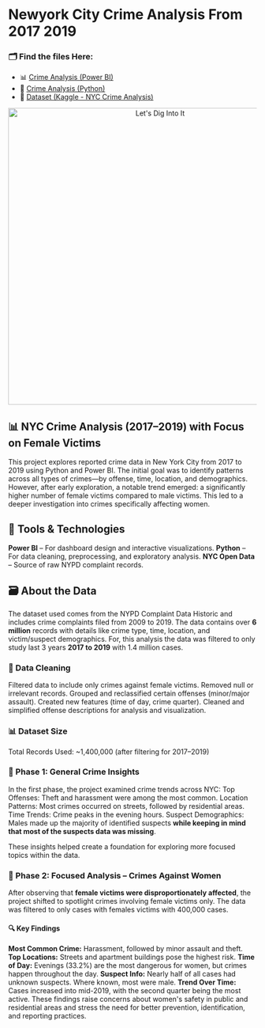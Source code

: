 # Newyork City Crime Analysis From 2017 2019

### 🗂️ Find the files Here:
- 📊 [Crime Analysis (Power BI)](https://drive.google.com/file/d/1zxhNB-jcN9XC_N2SdF935sRZTLHV2F5Y/view?usp=drive_link)  
- 🐍 [Crime Analysis (Python)](https://drive.google.com/file/d/1e_GKndvMxdqggDZU2TMknwEzu10qTBTr/view?usp=drive_link)  
- 🧾 [Dataset (Kaggle - NYC Crime Analysis)](https://www.kaggle.com/code/brunacmendes/new-york-crime-analysis)  

<p align="center">
  <img src="https://github.com/user-attachments/assets/001dee8c-8c25-48db-834d-426a4e6ed556" alt="Let's Dig Into It" width="600"/>
</p>

## 📊 NYC Crime Analysis (2017–2019) with Focus on Female Victims
This project explores reported crime data in New York City from 2017 to 2019 using Python and Power BI. The initial goal was to identify patterns across all types of crimes—by offense, time, location, and demographics. However, after early exploration, a notable trend emerged: a significantly higher number of female victims compared to male victims. This led to a deeper investigation into crimes specifically affecting women.

## 🧰 Tools & Technologies
**Power BI** – For dashboard design and interactive visualizations.
**Python** – For data cleaning, preprocessing, and exploratory analysis.
**NYC Open Data** – Source of raw NYPD complaint records.

## 🗃️ About the Data
The dataset used comes from the NYPD Complaint Data Historic and includes crime complaints filed from 2009 to 2019. The data contains over **6 million** records with details like crime type, time, location, and victim/suspect demographics. For, this analysis the data was filtered to only study last 3 years **2017 to 2019** with 1.4 million cases. 

### 🧹 Data Cleaning
Filtered data to include only crimes against female victims.
Removed null or irrelevant records.
Grouped and reclassified certain offenses (minor/major assault).
Created new features (time of day, crime quarter).
Cleaned and simplified offense descriptions for analysis and visualization.

### 📊 Dataset Size
Total Records Used: ~1,400,000 (after filtering for 2017–2019)

### 🔎 Phase 1: General Crime Insights
In the first phase, the project examined crime trends across NYC:
Top Offenses: Theft and harassment were among the most common.
Location Patterns: Most crimes occurred on streets, followed by residential areas.
Time Trends: Crime peaks in the evening hours.
Suspect Demographics: Males made up the majority of identified suspects **while keeping in mind that most of the suspects data was missing**.

These insights helped create a foundation for exploring more focused topics within the data.

### 🚨 Phase 2: Focused Analysis – Crimes Against Women
After observing that **female victims were disproportionately affected**, the project shifted to spotlight crimes involving female victims only. The data was filtered to only cases with females victims with 400,000 cases.

#### 🔍 Key Findings
**Most Common Crime:** Harassment, followed by minor assault and theft.
**Top Locations:** Streets and apartment buildings pose the highest risk.
**Time of Day:** Evenings (33.2%) are the most dangerous for women, but crimes happen throughout the day.
**Suspect Info:** Nearly half of all cases had unknown suspects. Where known, most were male.
**Trend Over Time:** Cases increased into mid-2019, with the second quarter being the most active.
These findings raise concerns about women's safety in public and residential areas and stress the need for better prevention, identification, and reporting practices.




